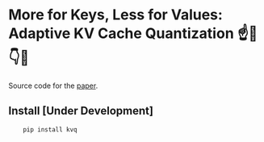 # More for Keys, Less for Values: Adaptive KV Cache Quantization ☝️🔑👇🔢

Source code for the [paper](https://arxiv.org/pdf/2502.15075v1).


## Install [Under Development]

```bash
    pip install kvq
```
